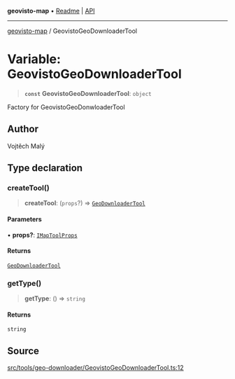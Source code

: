 **geovisto-map** • [Readme](../README.md) \| [API](../globals.md)

***

[geovisto-map](../README.md) / GeovistoGeoDownloaderTool

# Variable: GeovistoGeoDownloaderTool

> **`const`** **GeovistoGeoDownloaderTool**: `object`

Factory for GeovistoGeoDonwloaderTool

## Author

Vojtěch Malý

## Type declaration

### createTool()

> **createTool**: (`props`?) => [`GeoDownloaderTool`](../classes/GeoDownloaderTool.md)

#### Parameters

• **props?**: [`IMapToolProps`](../type-aliases/IMapToolProps.md)

#### Returns

[`GeoDownloaderTool`](../classes/GeoDownloaderTool.md)

### getType()

> **getType**: () => `string`

#### Returns

`string`

## Source

[src/tools/geo-downloader/GeovistoGeoDownloaderTool.ts:12](https://github.com/geovisto/geovisto-map/blob/e22d774889dbc28cc1ec62933ecf6bab6690f172/src/tools/geo-downloader/GeovistoGeoDownloaderTool.ts#L12)
